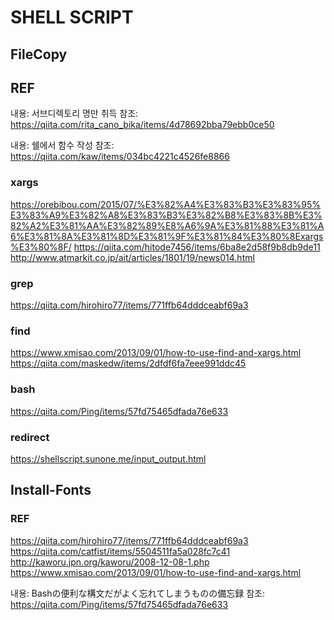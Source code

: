 # SHELL SCRIPT

## FileCopy



## REF
내용: 서브디렉토리 명만 취득
참조: https://qiita.com/rita_cano_bika/items/4d78692bba79ebb0ce50

내용: 쉘에서 함수 작성
참조: https://qiita.com/kaw/items/034bc4221c4526fe8866


### xargs
https://orebibou.com/2015/07/%E3%82%A4%E3%83%B3%E3%83%95%E3%83%A9%E3%82%A8%E3%83%B3%E3%82%B8%E3%83%8B%E3%82%A2%E3%81%AA%E3%82%89%E8%A6%9A%E3%81%88%E3%81%A6%E3%81%8A%E3%81%8D%E3%81%9F%E3%81%84%E3%80%8Exargs%E3%80%8F/
https://qiita.com/hitode7456/items/6ba8e2d58f9b8db9de11
http://www.atmarkit.co.jp/ait/articles/1801/19/news014.html

### grep
https://qiita.com/hirohiro77/items/771ffb64dddceabf69a3

### find
https://www.xmisao.com/2013/09/01/how-to-use-find-and-xargs.html
https://qiita.com/maskedw/items/2dfdf6fa7eee991ddc45

### bash
https://qiita.com/Ping/items/57fd75465dfada76e633

### redirect
https://shellscript.sunone.me/input_output.html

## Install-Fonts
### REF
https://qiita.com/hirohiro77/items/771ffb64dddceabf69a3
https://qiita.com/catfist/items/5504511fa5a028fc7c41
http://kaworu.jpn.org/kaworu/2008-12-08-1.php
https://www.xmisao.com/2013/09/01/how-to-use-find-and-xargs.html

내용: Bashの便利な構文だがよく忘れてしまうものの備忘録
참조: https://qiita.com/Ping/items/57fd75465dfada76e633
